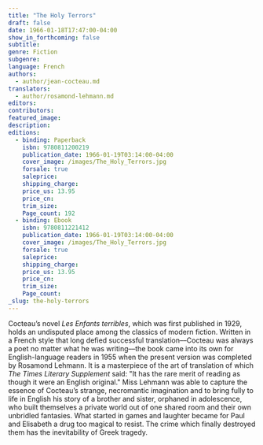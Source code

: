 ```yaml
---
title: "The Holy Terrors"
draft: false
date: 1966-01-18T17:47:00-04:00
show_in_forthcoming: false
subtitle:
genre: Fiction
subgenre:
language: French
authors:
  - author/jean-cocteau.md
translators:
  - author/rosamond-lehmann.md
editors:
contributors:
featured_image:
description:
editions:
  - binding: Paperback
    isbn: 9780811200219
    publication_date: 1966-01-19T03:14:00-04:00
    cover_image: /images/The_Holy_Terrors.jpg
    forsale: true
    saleprice:
    shipping_charge:
    price_us: 13.95
    price_cn:
    trim_size:
    Page_count: 192
  - binding: Ebook
    isbn: 9780811221412
    publication_date: 1966-01-19T03:14:00-04:00
    cover_image: /images/The_Holy_Terrors.jpg
    forsale: true
    saleprice:
    shipping_charge:
    price_us: 13.95
    price_cn:
    trim_size:
    Page_count:
_slug: the-holy-terrors
---
```


Cocteau’s novel _Les Enfants terribles_, which was first published in 1929, holds an undisputed place among the classics of modern fiction. Written in a French style that long defied successful translation––Cocteau was always a poet no matter what he was writing––the book came into its own for English-language readers in 1955 when the present version was completed by Rosamond Lehmann. It is a masterpiece of the art of translation of which _The Times Literary Supplement_ said: "It has the rare merit of reading as though it were an English original." Miss Lehmann was able to capture the essence of Cocteau’s strange, necromantic imagination and to bring fully to life in English his story of a brother and sister, orphaned in adolescence, who built themselves a private world out of one shared room and their own unbridled fantasies. What started in games and laughter became for Paul and Elisabeth a drug too magical to resist. The crime which finally destroyed them has the inevitability of Greek tragedy.

